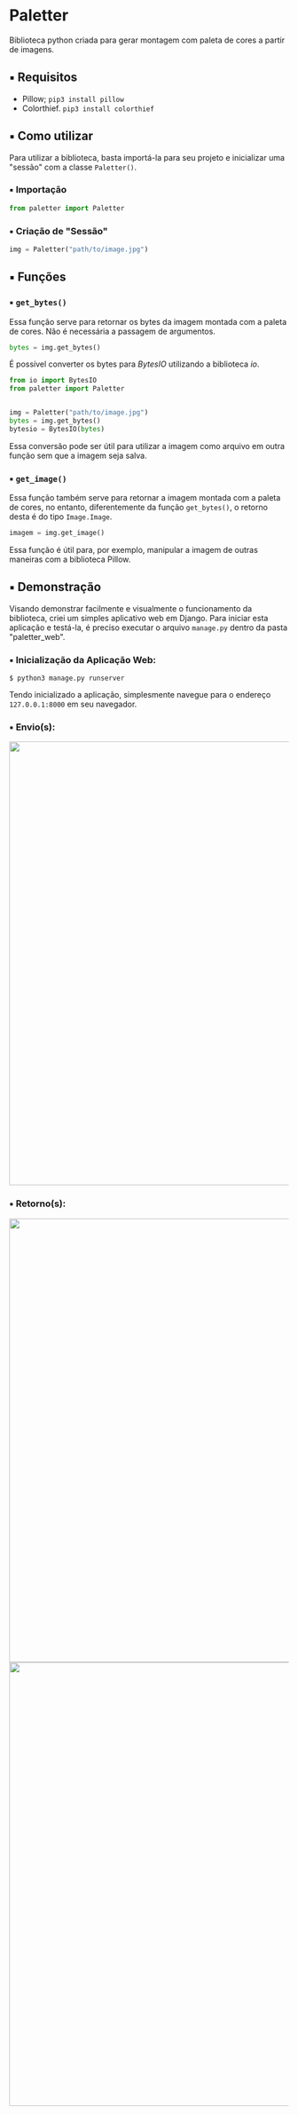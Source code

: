 # Paletter

Biblioteca python criada para gerar montagem com paleta de cores a partir de imagens.

## ▪ Requisitos

- Pillow; `pip3 install pillow`
- Colorthief. `pip3 install colorthief`

## ▪ Como utilizar

Para utilizar a biblioteca, basta importá-la para seu projeto e inicializar uma "sessão" com a classe `Paletter()`.

### ▪ Importação

```python
from paletter import Paletter
```

### ▪ Criação de "Sessão"

```python
img = Paletter("path/to/image.jpg")
```

## ▪ Funções

### ▪ `get_bytes()`

Essa função serve para retornar os bytes da imagem montada com a paleta de cores. Não é necessária a passagem de argumentos.

```python
bytes = img.get_bytes()
```

É possível converter os bytes para _BytesIO_ utilizando a biblioteca _io_.

```python
from io import BytesIO
from paletter import Paletter


img = Paletter("path/to/image.jpg")
bytes = img.get_bytes()
bytesio = BytesIO(bytes)
```

Essa conversão pode ser útil para utilizar a imagem como arquivo em outra função sem que a imagem seja salva.

### ▪ `get_image()`

Essa função também serve para retornar a imagem montada com a paleta de cores, no entanto, diferentemente da função `get_bytes()`, o retorno desta é do tipo `Image.Image`.

```python
imagem = img.get_image()
```

Essa função é útil para, por exemplo, manipular a imagem de outras maneiras com a biblioteca Pillow.

## ▪ Demonstração

Visando demonstrar facilmente e visualmente o funcionamento da biblioteca, criei um simples aplicativo web em Django. Para iniciar esta aplicação e testá-la, é preciso executar o arquivo `manage.py` dentro da pasta "paletter_web".

### ▪ Inicialização da Aplicação Web:
```console
$ python3 manage.py runserver
```

Tendo inicializado a aplicação, simplesmente navegue para o endereço `127.0.0.1:8000` em seu navegador.

### ▪ Envio(s):
<div align="center">
  <img src="https://i.imgur.com/EY20I1h.png" width="800"></img>
</div>

### ▪ Retorno(s):
<div align="center">
  <img src="https://i.imgur.com/gtY0NAe.png" width="800"></img>
  <img src="https://i.imgur.com/oazPwpR.png" width="800"></img>
</div>


